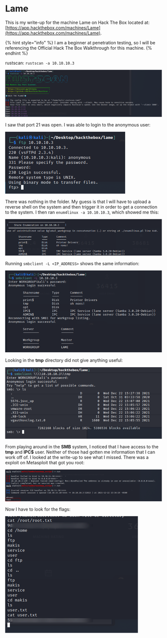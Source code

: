 # Lame

This is my write-up for the machine Lame on Hack The Box located at: [https://app.hackthebox.com/machines/Lame](https://app.hackthebox.com/machines/Lame).

{% hint style="info" %}
I am a beginner at penetration testing, so I will be referencing the Official Hack The Box Walkthrough for this machine.
{% endhint %}

rustscan:  `rustscan -a 10.10.10.3`

![](<../../.gitbook/assets/image (327).png>)

I saw that port 21 was open. I was able to login to the anonymous user:

![](<../../.gitbook/assets/image (343).png>)

There was nothing in the folder. My guess is that I will have to upload a reverse shell on the system and then trigger it in order to get a connection to the system. I then ran `enum4linux -a 10.10.10.3`, which showed me this:

![](<../../.gitbook/assets/image (336).png>)

Running `smbclient -L <IP_ADDRESS>` shows the same information:

![](<../../.gitbook/assets/image (341) (1).png>)

Looking in the **tmp** directory did not give anything useful:

![](<../../.gitbook/assets/image (349) (1).png>)

From playing around in the **SMB** system, I noticed that I have access to the **tmp** and **IPC$** user. Neither of those had gotten me information that I can work off of. I looked at the write-up to see what I missed. There was a exploit on Metasploit that got you root:

![](<../../.gitbook/assets/image (351) (1).png>)

Now I have to look for the flags:

![](<../../.gitbook/assets/image (339).png>)
